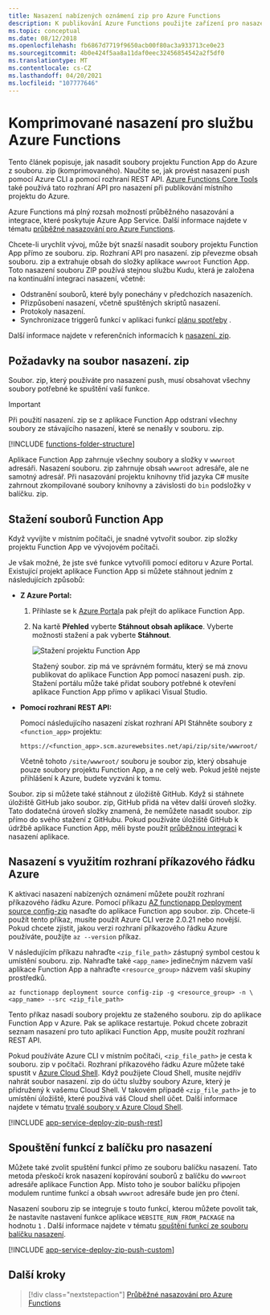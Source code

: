 ```yaml
---
title: Nasazení nabízených oznámení zip pro Azure Functions
description: K publikování Azure Functions použijte zařízení pro nasazení souboru. zip služby nasazení Kudu.
ms.topic: conceptual
ms.date: 08/12/2018
ms.openlocfilehash: fb6867d7719f9650acb00f80ac3a933713ce0e23
ms.sourcegitcommit: 4b0e424f5aa8a11daf0eec32456854542a2f5df0
ms.translationtype: MT
ms.contentlocale: cs-CZ
ms.lasthandoff: 04/20/2021
ms.locfileid: "107777646"
---
```

# <a name="zip-deployment-for-azure-functions"></a>Komprimované nasazení pro službu Azure Functions

Tento článek popisuje, jak nasadit soubory projektu Function App do Azure z souboru. zip (komprimovaného). Naučíte se, jak provést nasazení push pomocí Azure CLI a pomocí rozhraní REST API. [Azure Functions Core Tools](functions-run-local.md) také používá tato rozhraní API pro nasazení při publikování místního projektu do Azure.

Azure Functions má plný rozsah možností průběžného nasazování a integrace, které poskytuje Azure App Service. Další informace najdete v tématu [průběžné nasazování pro Azure Functions](functions-continuous-deployment.md).

Chcete-li urychlit vývoj, může být snazší nasadit soubory projektu Function App přímo ze souboru. zip. Rozhraní API pro nasazení. zip převezme obsah souboru. zip a extrahuje obsah do složky aplikace `wwwroot` Function App. Toto nasazení souboru ZIP používá stejnou službu Kudu, která je založena na kontinuální integraci nasazení, včetně:

+ Odstranění souborů, které byly ponechány v předchozích nasazeních.
+ Přizpůsobení nasazení, včetně spuštěných skriptů nasazení.
+ Protokoly nasazení.
+ Synchronizace triggerů funkcí v aplikaci funkcí [plánu spotřeby](functions-scale.md) .

Další informace najdete v referenčních informacích k [nasazení. zip](https://github.com/projectkudu/kudu/wiki/Deploying-from-a-zip-file).

## <a name="deployment-zip-file-requirements"></a>Požadavky na soubor nasazení. zip

Soubor. zip, který používáte pro nasazení push, musí obsahovat všechny soubory potřebné ke spuštění vaší funkce.

>[!IMPORTANT]
> Při použití nasazení. zip se z aplikace Function App odstraní všechny soubory ze stávajícího nasazení, které se nenašly v souboru. zip.  

[!INCLUDE [functions-folder-structure](../../includes/functions-folder-structure.md)]

Aplikace Function App zahrnuje všechny soubory a složky v `wwwroot` adresáři. Nasazení souboru. zip zahrnuje obsah `wwwroot` adresáře, ale ne samotný adresář. Při nasazování projektu knihovny tříd jazyka C# musíte zahrnout zkompilované soubory knihovny a závislosti do `bin` podsložky v balíčku. zip.

## <a name="download-your-function-app-files"></a>Stažení souborů Function App

Když vyvíjíte v místním počítači, je snadné vytvořit soubor. zip složky projektu Function App ve vývojovém počítači.

Je však možné, že jste své funkce vytvořili pomocí editoru v Azure Portal. Existující projekt aplikace Function App si můžete stáhnout jedním z následujících způsobů:

+ **Z Azure Portal:**

  1. Přihlaste se k [Azure Portal](https://portal.azure.com)a pak přejít do aplikace Function App.

  2. Na kartě **Přehled** vyberte **Stáhnout obsah aplikace**. Vyberte možnosti stažení a pak vyberte **Stáhnout**.

      ![Stažení projektu Function App](./media/deployment-zip-push/download-project.png)

     Stažený soubor. zip má ve správném formátu, který se má znovu publikovat do aplikace Function App pomocí nasazení push. zip. Stažení portálu může také přidat soubory potřebné k otevření aplikace Function App přímo v aplikaci Visual Studio.

+ **Pomocí rozhraní REST API:**

    Pomocí následujícího nasazení získat rozhraní API Stáhněte soubory z `<function_app>` projektu: 

    ```http
    https://<function_app>.scm.azurewebsites.net/api/zip/site/wwwroot/
    ```

    Včetně tohoto `/site/wwwroot/` souboru je soubor zip, který obsahuje pouze soubory projektu Function App, a ne celý web. Pokud ještě nejste přihlášení k Azure, budete vyzváni k tomu.  

Soubor. zip si můžete také stáhnout z úložiště GitHub. Když si stáhnete úložiště GitHub jako soubor. zip, GitHub přidá na větev další úroveň složky. Tato dodatečná úroveň složky znamená, že nemůžete nasadit soubor. zip přímo do svého stažení z GitHubu. Pokud používáte úložiště GitHub k údržbě aplikace Function App, měli byste použít [průběžnou integraci](functions-continuous-deployment.md) k nasazení aplikace.  

## <a name="deploy-by-using-azure-cli"></a><a name="cli"></a>Nasazení s využitím rozhraní příkazového řádku Azure

K aktivaci nasazení nabízených oznámení můžete použít rozhraní příkazového řádku Azure. Pomocí příkazu [AZ functionapp Deployment source config-zip](/cli/azure/functionapp/deployment/source#az_functionapp_deployment_source_config_zip) nasaďte do aplikace Function app soubor. zip. Chcete-li použít tento příkaz, musíte použít Azure CLI verze 2.0.21 nebo novější. Pokud chcete zjistit, jakou verzi rozhraní příkazového řádku Azure používáte, použijte `az --version` příkaz.

V následujícím příkazu nahraďte `<zip_file_path>` zástupný symbol cestou k umístění souboru. zip. Nahraďte také `<app_name>` jedinečným názvem vaší aplikace Function App a nahraďte `<resource_group>` názvem vaší skupiny prostředků.

```azurecli-interactive
az functionapp deployment source config-zip -g <resource_group> -n \
<app_name> --src <zip_file_path>
```

Tento příkaz nasadí soubory projektu ze staženého souboru. zip do aplikace Function App v Azure. Pak se aplikace restartuje. Pokud chcete zobrazit seznam nasazení pro tuto aplikaci Function App, musíte použít rozhraní REST API.

Pokud používáte Azure CLI v místním počítači, `<zip_file_path>` je cesta k souboru. zip v počítači. Rozhraní příkazového řádku Azure můžete také spustit v [Azure Cloud Shell](../cloud-shell/overview.md). Když použijete Cloud Shell, musíte nejdřív nahrát soubor nasazení. zip do účtu služby soubory Azure, který je přidružený k vašemu Cloud Shell. V takovém případě `<zip_file_path>` je to umístění úložiště, které používá váš Cloud shell účet. Další informace najdete v tématu [trvalé soubory v Azure Cloud Shell](../cloud-shell/persisting-shell-storage.md).

[!INCLUDE [app-service-deploy-zip-push-rest](../../includes/app-service-deploy-zip-push-rest.md)]

## <a name="run-functions-from-the-deployment-package"></a>Spouštění funkcí z balíčku pro nasazení

Můžete také zvolit spuštění funkcí přímo ze souboru balíčku nasazení. Tato metoda přeskočí krok nasazení kopírování souborů z balíčku do `wwwroot` adresáře aplikace Function App. Místo toho je soubor balíčku připojen modulem runtime funkcí a obsah `wwwroot` adresáře bude jen pro čtení.  

Nasazení souboru zip se integruje s touto funkcí, kterou můžete povolit tak, že nastavíte nastavení funkce aplikace `WEBSITE_RUN_FROM_PACKAGE` na hodnotu `1` . Další informace najdete v tématu [spuštění funkcí ze souboru balíčku nasazení](run-functions-from-deployment-package.md).

[!INCLUDE [app-service-deploy-zip-push-custom](../../includes/app-service-deploy-zip-push-custom.md)]

## <a name="next-steps"></a>Další kroky

> [!div class="nextstepaction"]
> [Průběžné nasazování pro Azure Functions](functions-continuous-deployment.md)

[.zip push deployment reference topic]: https://github.com/projectkudu/kudu/wiki/Deploying-from-a-zip-file
